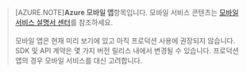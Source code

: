 >[AZURE.NOTE]**Azure 모바일 앱**항목입니다. 모바일 서비스 콘텐츠는 [모바일 서비스 설명서 센터](/documentation/services/mobile-services/)를 참조하세요. <br/><br/> 모바일 앱은 현재 미리 보기에 있고 아직 프로덕션 사용에 권장되지 않습니다. SDK 및 API 계약은 몇 가지 버전 릴리스 내에서 변경될 수 있습니다. 프로덕션 앱의 경우 모바일 서비스를 대신 고려합니다.

<!---HONumber=July15_HO4-->